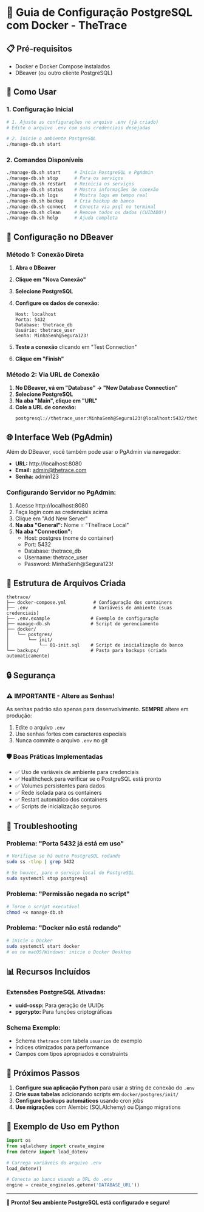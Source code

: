 # 🐘 Guia de Configuração PostgreSQL com Docker - TheTrace

## 📋 Pré-requisitos

- Docker e Docker Compose instalados
- DBeaver (ou outro cliente PostgreSQL)

## 🚀 Como Usar

### 1. Configuração Inicial

```bash
# 1. Ajuste as configurações no arquivo .env (já criado)
# Edite o arquivo .env com suas credenciais desejadas

# 2. Inicie o ambiente PostgreSQL
./manage-db.sh start
```

### 2. Comandos Disponíveis

```bash
./manage-db.sh start     # Inicia PostgreSQL e PgAdmin
./manage-db.sh stop      # Para os serviços
./manage-db.sh restart   # Reinicia os serviços
./manage-db.sh status    # Mostra informações de conexão
./manage-db.sh logs      # Mostra logs em tempo real
./manage-db.sh backup    # Cria backup do banco
./manage-db.sh connect   # Conecta via psql no terminal
./manage-db.sh clean     # Remove todos os dados (CUIDADO!)
./manage-db.sh help      # Ajuda completa
```

## 🔌 Configuração no DBeaver

### Método 1: Conexão Direta

1. **Abra o DBeaver**
2. **Clique em "Nova Conexão"**
3. **Selecione PostgreSQL**
4. **Configure os dados de conexão:**

   ```
   Host: localhost
   Porta: 5432
   Database: thetrace_db
   Usuário: thetrace_user
   Senha: MinhaSenh@Segura123!
   ```

5. **Teste a conexão** clicando em "Test Connection"
6. **Clique em "Finish"**

### Método 2: Via URL de Conexão

1. **No DBeaver, vá em "Database" → "New Database Connection"**
2. **Selecione PostgreSQL**
3. **Na aba "Main", clique em "URL"**
4. **Cole a URL de conexão:**
   ```
   postgresql://thetrace_user:MinhaSenh@Segura123!@localhost:5432/thetrace_db
   ```

## 🌐 Interface Web (PgAdmin)

Além do DBeaver, você também pode usar o PgAdmin via navegador:

- **URL:** http://localhost:8080
- **Email:** admin@thetrace.com
- **Senha:** admin123

### Configurando Servidor no PgAdmin:

1. Acesse http://localhost:8080
2. Faça login com as credenciais acima
3. Clique em "Add New Server"
4. **Na aba "General":** Nome = "TheTrace Local"
5. **Na aba "Connection":**
   - Host: postgres (nome do container)
   - Port: 5432
   - Database: thetrace_db
   - Username: thetrace_user
   - Password: MinhaSenh@Segura123!

## 📁 Estrutura de Arquivos Criada

```
thetrace/
├── docker-compose.yml          # Configuração dos containers
├── .env                        # Variáveis de ambiente (suas credenciais)
├── .env.example               # Exemplo de configuração
├── manage-db.sh               # Script de gerenciamento
├── docker/
│   └── postgres/
│       └── init/
│           └── 01-init.sql    # Script de inicialização do banco
└── backups/                   # Pasta para backups (criada automaticamente)
```

## 🔒 Segurança

### ⚠️ IMPORTANTE - Altere as Senhas!

As senhas padrão são apenas para desenvolvimento. **SEMPRE** altere em produção:

1. Edite o arquivo `.env`
2. Use senhas fortes com caracteres especiais
3. Nunca commite o arquivo `.env` no git

### 🛡️ Boas Práticas Implementadas

- ✅ Uso de variáveis de ambiente para credenciais
- ✅ Healthcheck para verificar se o PostgreSQL está pronto
- ✅ Volumes persistentes para dados
- ✅ Rede isolada para os containers
- ✅ Restart automático dos containers
- ✅ Scripts de inicialização seguros

## 🔧 Troubleshooting

### Problema: "Porta 5432 já está em uso"

```bash
# Verifique se há outro PostgreSQL rodando
sudo ss -tlnp | grep 5432

# Se houver, pare o serviço local do PostgreSQL
sudo systemctl stop postgresql
```

### Problema: "Permissão negada no script"

```bash
# Torne o script executável
chmod +x manage-db.sh
```

### Problema: "Docker não está rodando"

```bash
# Inicie o Docker
sudo systemctl start docker
# ou no macOS/Windows: inicie o Docker Desktop
```

## 📊 Recursos Incluídos

### Extensões PostgreSQL Ativadas:

- **uuid-ossp:** Para geração de UUIDs
- **pgcrypto:** Para funções criptográficas

### Schema Exemplo:

- Schema `thetrace` com tabela `usuarios` de exemplo
- Índices otimizados para performance
- Campos com tipos apropriados e constraints

## 🚀 Próximos Passos

1. **Configure sua aplicação Python** para usar a string de conexão do `.env`
2. **Crie suas tabelas** adicionando scripts em `docker/postgres/init/`
3. **Configure backups automáticos** usando cron jobs
4. **Use migrações** com Alembic (SQLAlchemy) ou Django migrations

## 📝 Exemplo de Uso em Python

```python
import os
from sqlalchemy import create_engine
from dotenv import load_dotenv

# Carrega variáveis do arquivo .env
load_dotenv()

# Conecta ao banco usando a URL do .env
engine = create_engine(os.getenv('DATABASE_URL'))
```

---

**🎉 Pronto! Seu ambiente PostgreSQL está configurado e seguro!**
